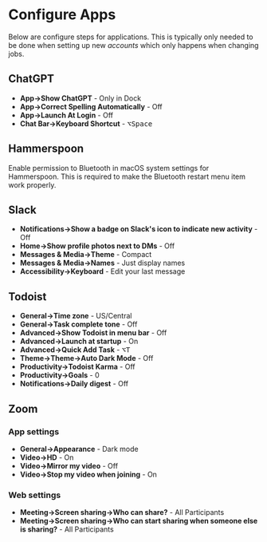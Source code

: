 # Configure Apps

Below are configure steps for applications. This is typically only needed to be
done when setting up new _accounts_ which only happens when changing jobs.

## ChatGPT

- **App->Show ChatGPT** - Only in Dock
- **App->Correct Spelling Automatically** - Off
- **App->Launch At Login** - Off
- **Chat Bar->Keyboard Shortcut** - <kbd>⌥Space</kbd>

## Hammerspoon

Enable permission to Bluetooth in macOS system settings for Hammerspoon. This is
required to make the Bluetooth restart menu item work properly.

## Slack

- **Notifications->Show a badge on Slack's icon to indicate new activity** - Off
- **Home->Show profile photos next to DMs** - Off
- **Messages & Media->Theme** - Compact
- **Messages & Media->Names** - Just display names
- **Accessibility->Keyboard** - Edit your last message

## Todoist

- **General->Time zone** - US/Central
- **General->Task complete tone** - Off
- **Advanced->Show Todoist in menu bar** - Off
- **Advanced->Launch at startup** - On
- **Advanced->Quick Add Task** - <kbd>⌥T</kbd>
- **Theme->Theme->Auto Dark Mode** - Off
- **Productivity->Todoist Karma** - Off
- **Productivity->Goals** - 0
- **Notifications->Daily digest** - Off

## Zoom

### App settings

- **General->Appearance** - Dark mode
- **Video->HD** - On
- **Video->Mirror my video** - Off
- **Video->Stop my video when joining** - On

### Web settings

- **Meeting->Screen sharing->Who can share?** - All Participants
- **Meeting->Screen sharing->Who can start sharing when someone else is
  sharing?** - All Participants
